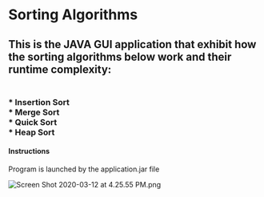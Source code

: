 # Sorting Algorithms

<h2>This is the JAVA GUI application that exhibit how the sorting algorithms below work and their runtime complexity:</h2>
<h3>
</br> * Insertion Sort
</br> * Merge Sort
</br> * Quick Sort
</br> * Heap Sort
</h3>
<h4>Instructions</h4>
Program is launched by the application.jar file

![Screen Shot 2020-03-12 at 4.25.55 PM.png](https://2.pik.vn/20202b004a74-020c-448b-869e-94b77b78dbd5.png)
